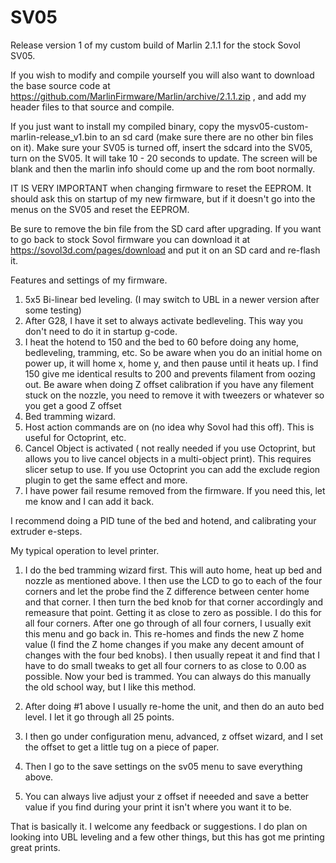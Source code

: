 # SV05
Release version 1 of my custom build of Marlin 2.1.1 for the stock Sovol SV05.

If you wish to modify and compile yourself you will also want to download the base source code at https://github.com/MarlinFirmware/Marlin/archive/2.1.1.zip , and add my header files to that source and compile.

If you just want to install my compiled binary, copy the mysv05-custom-marlin-release_v1.bin to an sd card (make sure there are no other bin files on it).  Make sure your SV05 is turned off, insert the sdcard into the SV05, turn on the SV05.  It will take 10 - 20 seconds to update. The screen will be blank and then the marlin info should come up and the rom boot normally.

IT IS VERY IMPORTANT when changing firmware to reset the EEPROM. It should ask this on startup of my new firmware, but if it doesn't go into the menus on the SV05 and reset the EEPROM.

Be sure to remove the bin file from the SD card after upgrading. If you want to go back to stock Sovol firmware you can download it at https://sovol3d.com/pages/download and put it on an SD card and re-flash it.

Features and settings of my firmware.

1) 5x5 Bi-linear bed leveling. (I may switch to UBL in a newer version after some testing)
2) After G28, I have it set to always activate bedleveling. This way you don't need to do it in startup g-code.
3) I heat the hotend to 150 and the bed to 60 before doing any home, bedleveling, tramming, etc. So be aware when you do an initial home on power up, it will home x, home y, and then pause until it heats up. I find 150 give me identical results to 200 and prevents filament from oozing out. Be aware when doing Z offset calibration if you have any filement stuck on the nozzle, you need to remove it with tweezers or whatever so you get a good Z offset
4) Bed tramming wizard. 
5) Host action commands are on (no idea why Sovol had this off). This is useful for Octoprint, etc.
6) Cancel Object is activated ( not really needed if you use Octoprint, but allows you to live cancel objects in a multi-object print). This requires slicer setup to use. If you use Octoprint you can add the exclude region plugin to get the same effect and more.
7) I have power fail resume removed from the firmware. If you need this, let me know and I can add it back. 

I recommend doing a PID tune of the bed and hotend, and calibrating your extruder e-steps. 

My typical operation to level printer. 

1) I do the bed tramming wizard first. This will auto home, heat up bed and nozzle as mentioned above. I then use the LCD to go to each of the four corners and let the probe find the Z difference between center home and that corner. I then turn the bed knob for that corner accordingly and remeasure that point. Getting it as close to zero as possible. I do this for all four corners. After one go through of all four corners, I usually exit this menu and go back in. This re-homes and finds the new Z home value (I find the Z home changes if you make any decent amount of changes with the four bed knobs). I then usually repeat it and find that I have to do small tweaks to get all four corners to as close to 0.00 as possible.  Now your bed is trammed.  You can always do this manually the old school way, but I like this method.

2) After doing #1 above I usually re-home the unit, and then do an auto bed level. I let it go through all 25 points. 

3) I then go under configuration menu, advanced, z offset wizard, and I set the offset to get a little tug on a piece of paper. 

4) Then I go to the save settings on the sv05 menu to save everything above.

5) You can always live adjust your z offset if neeeded and save a better value if you find during your print it isn't where you want it to be.

That is basically it. I welcome any feedback or suggestions.  I do plan on looking into UBL leveling and a few other things, but this has got me printing great prints.
